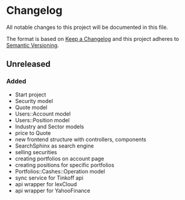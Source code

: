 # Changelog
All notable changes to this project will be documented in this file.

The format is based on [Keep a Changelog](http://keepachangelog.com/en/1.0.0/)
and this project adheres to [Semantic Versioning](http://semver.org/spec/v2.0.0.html).

## Unreleased
### Added
- Start project
- Security model
- Quote model
- Users::Account model
- Users::Position model
- Industry and Sector models
- price to Quote
- new frontend structure with controllers, components
- SearchSphinx as search engine
- selling securities
- creating portfolios on account page
- creating positions for specific portfolios
- Portfolios::Cashes::Operation model
- sync service for Tinkoff api
- api wrapper for IexCloud
- api wrapper for YahooFinance
